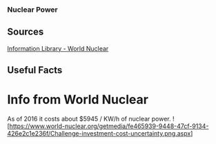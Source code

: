 ### Nuclear Power

## Sources

[Information Library - World Nuclear](https://www.world-nuclear.org/information-library.aspx)

## Useful Facts

# Info from World Nuclear
As of 2016 it costs about $5945 / KW/h of nuclear power.
![https://www.world-nuclear.org/getmedia/fe465939-9448-47cf-9134-426e2c1e236f/Challenge-investment-cost-uncertainty.png.aspx]
